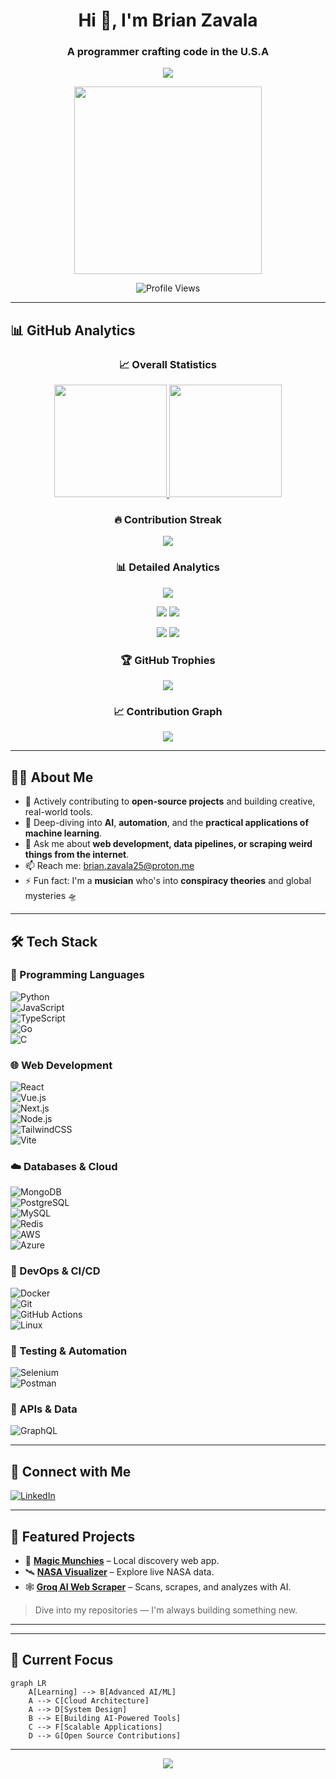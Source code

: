 # <h1 align="center">Hi 👋, I'm Brian Zavala</h1>
<h3 align="center">A programmer crafting code in the U.S.A</h3>

<p align="center">
  <img src="https://readme-typing-svg.herokuapp.com?font=Fira+Code&pause=1000&color=6CC644&center=true&vCenter=true&width=435&lines=Software+Programmer;Software+Tester;A.I+Explorer;Creative+Technologist" />
</p>

<p align="center">
  <img src="https://cdn.pixabay.com/animation/2024/03/26/09/06/09-06-58-457_512.gif" width="300px" />
</p>

<p align="center">
  <img src="https://komarev.com/ghpvc/?username=Brian-Zavala&label=Profile%20Views&color=6CC644&style=flat" alt="Profile Views" />
</p>

---

## 📊 GitHub Analytics

<div align="center">
  
### 📈 Overall Statistics
  
<a href="https://github.com/Brian-Zavala">
  <img height="180em" src="https://github-readme-stats-eight-theta.vercel.app/api?username=Brian-Zavala&show_icons=true&theme=radical&include_all_commits=true&count_private=true"/>
  <img height="180em" src="https://github-readme-stats-eight-theta.vercel.app/api/top-langs/?username=Brian-Zavala&layout=compact&langs_count=8&theme=radical&include_all_commits=true&count_private=true&hide=html,css"/>
</a>

<!-- Alternative: Use your own Vercel deployment -->
<!-- <img height="180em" src="https://github-readme-stats-YOUR-USERNAME.vercel.app/api/top-langs/?username=Brian-Zavala&layout=compact&langs_count=8&theme=radical&include_all_commits=true&count_private=true&hide=html,css"/> -->

### 🔥 Contribution Streak

<p align="center">
  <img src="https://github-readme-streak-stats.herokuapp.com/?user=Brian-Zavala&theme=radical&hide_border=false" />
</p>

### 📊 Detailed Analytics

<p align="center">
  <img src="https://github-profile-summary-cards.vercel.app/api/cards/profile-details?username=Brian-Zavala&theme=radical" />
</p>

<p align="center">
  <img src="https://github-profile-summary-cards.vercel.app/api/cards/repos-per-language?username=Brian-Zavala&theme=radical" />
  <img src="https://github-profile-summary-cards.vercel.app/api/cards/most-commit-language?username=Brian-Zavala&theme=radical" />
</p>

<p align="center">
  <img src="https://github-profile-summary-cards.vercel.app/api/cards/stats?username=Brian-Zavala&theme=radical" />
  <img src="https://github-profile-summary-cards.vercel.app/api/cards/productive-time?username=Brian-Zavala&theme=radical&utcOffset=-6" />
</p>

### 🏆 GitHub Trophies

<p align="center">
  <img src="https://github-profile-trophy.vercel.app/?username=Brian-Zavala&theme=radical&no-frame=false&no-bg=false&margin-w=4&row=2&column=3" />
</p>

### 📈 Contribution Graph

<p align="center">
  <img src="https://github-readme-activity-graph.vercel.app/graph?username=Brian-Zavala&theme=redical&hide_border=false&area=true" />
</p>

</div>

---

## 👨‍💻 About Me  

- 🔧 Actively contributing to **open-source projects** and building creative, real-world tools.  
- 🌱 Deep-diving into **AI**, **automation**, and the **practical applications of machine learning**.  
- 💬 Ask me about **web development, data pipelines, or scraping weird things from the internet**.  
- 📫 Reach me: [brian.zavala25@proton.me](mailto:brian.zavala25@proton.me)  
- ⚡ Fun fact: I'm a **musician** who's into **conspiracy theories** and global mysteries 🛸 

---

## 🛠️ Tech Stack

### 🧠 Programming Languages  
![Python](https://img.shields.io/badge/Python-3776AB?style=for-the-badge&logo=python&logoColor=white)  
![JavaScript](https://img.shields.io/badge/JavaScript-F7DF1E?style=for-the-badge&logo=javascript&logoColor=black)  
![TypeScript](https://img.shields.io/badge/TypeScript-3178C6?style=for-the-badge&logo=typescript&logoColor=white)  
![Go](https://img.shields.io/badge/Go-00ADD8?style=for-the-badge&logo=go&logoColor=white)  
![C](https://img.shields.io/badge/C-00599C?style=for-the-badge&logo=c&logoColor=white)  

### 🌐 Web Development  
![React](https://img.shields.io/badge/React-20232A?style=for-the-badge&logo=react&logoColor=61DAFB)  
![Vue.js](https://img.shields.io/badge/Vue.js-35495E?style=for-the-badge&logo=vue.js&logoColor=4FC08D)  
![Next.js](https://img.shields.io/badge/Next.js-000000?style=for-the-badge&logo=next.js&logoColor=white)  
![Node.js](https://img.shields.io/badge/Node.js-339933?style=for-the-badge&logo=node.js&logoColor=white)  
![TailwindCSS](https://img.shields.io/badge/Tailwind_CSS-38B2AC?style=for-the-badge&logo=tailwind-css&logoColor=white)  
![Vite](https://img.shields.io/badge/Vite-646CFF?style=for-the-badge&logo=vite&logoColor=white)  

### ☁️ Databases & Cloud  
![MongoDB](https://img.shields.io/badge/MongoDB-47A248?style=for-the-badge&logo=mongodb&logoColor=white)  
![PostgreSQL](https://img.shields.io/badge/PostgreSQL-316192?style=for-the-badge&logo=postgresql&logoColor=white)  
![MySQL](https://img.shields.io/badge/MySQL-4479A1?style=for-the-badge&logo=mysql&logoColor=white)  
![Redis](https://img.shields.io/badge/Redis-DC382D?style=for-the-badge&logo=redis&logoColor=white)  
![AWS](https://img.shields.io/badge/AWS-FF9900?style=for-the-badge&logo=amazon-aws&logoColor=white)  
![Azure](https://img.shields.io/badge/Azure-0078D4?style=for-the-badge&logo=microsoft-azure&logoColor=white)  

### 🔄 DevOps & CI/CD  
![Docker](https://img.shields.io/badge/Docker-2496ED?style=for-the-badge&logo=docker&logoColor=white)  
![Git](https://img.shields.io/badge/Git-F05032?style=for-the-badge&logo=git&logoColor=white)  
![GitHub Actions](https://img.shields.io/badge/GitHub%20Actions-2088FF?style=for-the-badge&logo=github-actions&logoColor=white)  
![Linux](https://img.shields.io/badge/Linux-FCC624?style=for-the-badge&logo=linux&logoColor=black)  

### 🧪 Testing & Automation  
![Selenium](https://img.shields.io/badge/Selenium-43B02A?style=for-the-badge&logo=selenium&logoColor=white)  
![Postman](https://img.shields.io/badge/Postman-FF6C37?style=for-the-badge&logo=postman&logoColor=white)  

### 🔎 APIs & Data  
![GraphQL](https://img.shields.io/badge/GraphQL-E10098?style=for-the-badge&logo=graphql&logoColor=white)  

---

## 🔗 Connect with Me  

[![LinkedIn](https://img.shields.io/badge/LinkedIn-0A66C2?style=for-the-badge&logo=linkedin&logoColor=white)](https://www.linkedin.com/in/brian-zavala25)  

---

## 🚀 Featured Projects  

- 🍔 [**Magic Munchies**](https://github.com/Brian-Zavala/magic-munchies) – Local discovery web app.  
- 🛰️ [**NASA Visualizer**](https://github.com/Brian-Zavala/NASA) – Explore live NASA data.  
- 🕸️ [**Groq AI Web Scraper**](https://github.com/Brian-Zavala/A.I-Web-Scraper) – Scans, scrapes, and analyzes with AI.  

> Dive into my repositories — I'm always building something new.

---

<!--## 📊 WakaTime Stats-->

<!--START_SECTION:waka-->
<!-- This section will be automatically updated by WakaTime if you set up the GitHub Action -->
<!--END_SECTION:waka-->

---

## 🎯 Current Focus

```mermaid
graph LR
    A[Learning] --> B[Advanced AI/ML]
    A --> C[Cloud Architecture]
    A --> D[System Design]
    B --> E[Building AI-Powered Tools]
    C --> F[Scalable Applications]
    D --> G[Open Source Contributions]
```

---

<p align="center">
  <img src="https://capsule-render.vercel.app/api?type=waving&color=gradient&height=100&section=footer&text=Thanks%20for%20visiting!&fontSize=20&fontColor=ffffff" />
</p>

